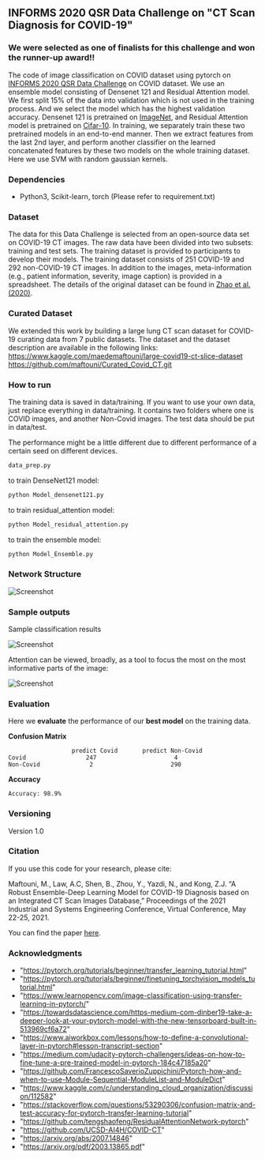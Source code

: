 ##  INFORMS 2020 QSR Data Challenge on "CT Scan Diagnosis for COVID-19"

### We were selected as one of finalists for this challenge and won the runner-up award!!

The code of image classification on COVID dataset using pytorch on [INFORMS 2020 QSR Data Challenge](https://connect.informs.org/qsr/awards) on COVID dataset. We use an ensemble model consisting of Densenet 121 and Residual Attention model. We first split 15% of the data into validation which is not used in the training process. And we select the model which has the highest validation accuracy. Densenet 121 is pretrained on [ImageNet](http://www.image-net.org), and Residual Attention model is pretrained on [Cifar-10](https://www.cs.toronto.edu/~kriz/cifar.html). In training, we separately train these two pretrained models in an end-to-end manner. Then we extract features from the last 2nd layer, and perform another classifier on the learned concatenated features by these two models on the whole training dataset. Here we use SVM with random gaussian kernels. 



### Dependencies

* Python3, Scikit-learn, torch (Please refer to requirement.txt) 

### Dataset 

The data for this Data Challenge is selected from an open-source data set on COVID-19 CT images. The raw data have been divided into two subsets: training and test sets. The training dataset is provided to participants to develop their models. The training dataset consists of 251 COVID-19 and 292 non-COVID-19 CT images. In addition to the images, meta-information (e.g., patient information, severity, image caption) is provided in a spreadsheet. The details of
the original dataset can be found in [Zhao et al. (2020)](https://arxiv.org/pdf/2003.13865.pdf).

### Curated Dataset 
We extended this work by building a large lung CT scan dataset for COVID-19 curating data from 7 public datasets. The dataset and the dataset description are available in the following links:
https://www.kaggle.com/maedemaftouni/large-covid19-ct-slice-dataset
https://github.com/maftouni/Curated_Covid_CT.git

### How to run 

The training data is saved in data/training. If you want to use your own data, just replace everything in data/training. It contains two folders where one is COVID images, and another Non-Covid images. The test data should be put in data/test.

The performance might be a little different due to different performance of a certain seed on different devices.

```python
data_prep.py
```

to train DenseNet121 model: 
```python
python Model_densenet121.py
```

to train residual_attention model:
```python
python Model_residual_attention.py
```

to train the ensemble model:
```python
python Model_Ensemble.py
```


### Network Structure
![Screenshot](results/network_structure2.png)


### Sample outputs

Sample classification results

![Screenshot](results/all_corona_test_prediction_result_all_Bo_final.png)


Attention can be viewed, broadly, as a tool to focus the most on the most informative parts of the image:

![Screenshot](results/Grad_Cam.png)

### Evaluation

Here we **evaluate** the performance of our **best model** on the training data.

**Confusion Matrix**
```
                  predict Covid       predict Non-Covid
Covid                 247                      4
Non-Covid              2                      290
```
**Accuracy**
```
Accuracy: 98.9%
```

### Versioning

Version 1.0

### Citation
If you use this code for your research, please cite:

Maftouni, M., Law, A.C, Shen, B., Zhou, Y., Yazdi, N., and Kong, Z.J. “A Robust Ensemble-Deep Learning Model for COVID-19 Diagnosis based on an Integrated CT Scan Images Database,” Proceedings of the 2021 Industrial and Systems Engineering Conference, Virtual Conference, May 22-25, 2021.

You can find the paper [here](https://www.researchgate.net/publication/352296409_A_Robust_Ensemble-Deep_Learning_Model_for_COVID-19_Diagnosis_based_on_an_Integrated_CT_Scan_Images_Database).
### Acknowledgments
* "https://pytorch.org/tutorials/beginner/transfer_learning_tutorial.html"
* "https://pytorch.org/tutorials/beginner/finetuning_torchvision_models_tutorial.html"
* "https://www.learnopencv.com/image-classification-using-transfer-learning-in-pytorch/"
* "https://towardsdatascience.com/https-medium-com-dinber19-take-a-deeper-look-at-your-pytorch-model-with-the-new-tensorboard-built-in-513969cf6a72"
* "https://www.aiworkbox.com/lessons/how-to-define-a-convolutional-layer-in-pytorch#lesson-transcript-section"
* "https://medium.com/udacity-pytorch-challengers/ideas-on-how-to-fine-tune-a-pre-trained-model-in-pytorch-184c47185a20"
* "https://github.com/FrancescoSaverioZuppichini/Pytorch-how-and-when-to-use-Module-Sequential-ModuleList-and-ModuleDict"
* "https://www.kaggle.com/c/understanding_cloud_organization/discussion/112582"
* "https://stackoverflow.com/questions/53290306/confusion-matrix-and-test-accuracy-for-pytorch-transfer-learning-tutorial"
* "https://github.com/tengshaofeng/ResidualAttentionNetwork-pytorch"
* "https://github.com/UCSD-AI4H/COVID-CT"
* "https://arxiv.org/abs/2007.14846" 
* "https://arxiv.org/pdf/2003.13865.pdf"
